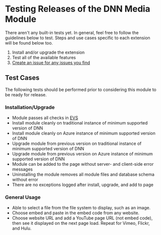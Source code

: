 # Testing Releases of the DNN Media Module  

There aren't any built-in tests yet. In general, feel free to follow the guidelines below to test.  Steps and use cases specific to each extension will be found below too.

1. Install and/or upgrade the extension
2. Test all of the available features
3. [Create an issue for any issues you find](/issues.html)

## Test Cases

The following tests should be performed prior to considering this module to be ready for release.

### Installation/Upgrade

- Module passes all checks in [EVS](http://evs.dnnsoftware.com)
- Install module cleanly on traditional instance of minimum supported version of DNN
- Install module cleanly on Azure instance of minimum supported version of DNN
- Upgrade module from previous version on traditional instance of minimum supported version of DNN
- Upgrade module from previous version on Azure instance of minimum supported version of DNN
- Module can be added to the page without server- and client-side error messages
- Uninstalling the module removes all module files and database schema without error
- There are no exceptions logged after install, upgrade, and add to page

### General Usage

- Able to select a file from the file system to display, such as an image.
- Choose embed and paste in the embed code from any website.
- Choose website URL and add a YouTube page URL (not embed code), then see it displayed on the next page load.  Repeat for Vimeo, Flickr, and Hulu.